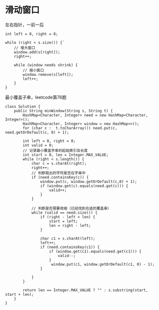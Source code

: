 # 滑动窗口
左右指针，一前一后

    int left = 0, right = 0;

	while (right < s.size()) {`
    	// 增大窗口
    	window.add(s[right]);
    	right++;

    	while (window needs shrink) {
        	// 缩小窗口
        	window.remove(s[left]);
        	left++;
    	}
	}
        	
 最小覆盖子串，leetcode第76题
	
	class Solution {
        public String minWindow(String s, String t) {
            HashMap<Character, Integer> need = new HashMap<Character, Integer>();
            HashMap<Character, Integer> window = new HashMap<>();
            for (char c :  t.toCharArray()) need.put(c, need.getOrDefault(c, 0) + 1);

            int left = 0, right = 0;
            int valid = 0;
            // 记录最小覆盖字串的起始索引及长度
            int start = 0, len = Integer.MAX_VALUE;
            while (right < s.length()) {
                char c = s.charAt(right);
                right++;
                // 判断取出的字符是否在字串中
                if (need.containsKey(c)) {
                    window.put(c, window.getOrDefault(c,0) + 1);
                    if (window.get(c).equals(need.get(c))) {
                        valid++;
                    }
                }

                // 判断是否需要收缩（已经找到合适的覆盖串）
                while (valid == need.size()) {
                    if (right - left < len) {
                        start = left;
                        len = right - left;
                    }

                    char c1 = s.charAt(left);
                    left++;
                    if (need.containsKey(c1)) {
                        if (window.get(c1).equals(need.get(c1))) {
                            valid--;
                        }
                         window.put(c1, window.getOrDefault(c1, 0) - 1);
                    }

                }
            }

            return len == Integer.MAX_VALUE ? "" : s.substring(start, start + len);
        }
    }

